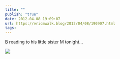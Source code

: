 ```yaml
---
title: ""
publish: "true"
date: 2012-04-08 19:09:07
url: https://ericmwalk.blog/2012/04/08/190907.html
tags: 
---
```


B reading to his little sister M tonight...

![](https://ericmwalk.blog/uploads/2022/4205c952bf.jpg)